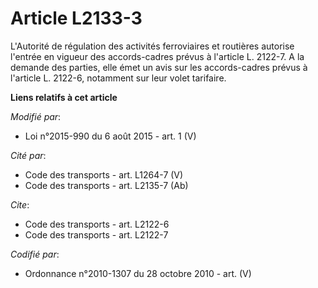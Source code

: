# Article L2133-3

L'Autorité de régulation des activités ferroviaires et routières autorise l'entrée en vigueur des accords-cadres prévus à
l'article L. 2122-7. A la demande des parties, elle émet un avis sur les accords-cadres prévus à l'article L. 2122-6,
notamment sur leur volet tarifaire.

**Liens relatifs à cet article**

_Modifié par_:

  - Loi n°2015-990 du 6 août 2015 - art. 1 (V)

_Cité par_:

  - Code des transports - art. L1264-7 (V)
  - Code des transports - art. L2135-7 (Ab)

_Cite_:

  - Code des transports - art. L2122-6
  - Code des transports - art. L2122-7

_Codifié par_:

  - Ordonnance n°2010-1307 du 28 octobre 2010 - art. (V)
